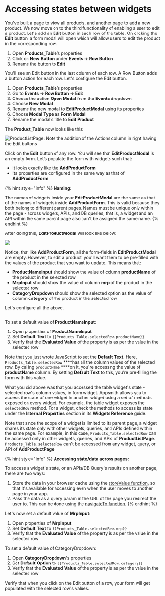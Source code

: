 # Accessing states between widgets

You've built a page to view all products, and another page to add a new product. We now move on to the third functionality of enabling a user to edit a product. Let's add an **Edit** button in each row of the table. On clicking the **Edit** button, a form modal will open which will allow users to edit the product in the corresponding row.

1. Open **Products\_Table**’s properties
2. Click on **New** **Button** under **Events → Row Button**
3. Rename the button to **Edit**

You'll see an Edit button in the last column of each row. A Row Button adds a button action for each row. Let's configure the Edit button.

1. Open **Products\_Table**’s properties
2. Go to **Events → Row Button → Edit**
3. Choose the action **Open Modal** from the **Events** dropdown
4. Choose **New Modal**
5. Rename the new modal to **EditProductModal** using its properties 
6. Choose **Modal Type** as **Form Modal**
7. Rename the modal’s title to **Edit Product**

The **Product\_Table** now looks like this:

![ProductListPage: Note the addition of the Actions column in right having the Edit buttons](../../../.gitbook/assets/image%20%285%29.png)

Click on the **Edit** button of any row. You will see that **EditProductModal** is an empty form. Let’s populate the form with widgets such that:

* It looks exactly like the **AddProductForm** 
* Its properties are configured in the same way as that of **AddProductForm**

{% hint style="info" %}
**Naming:**

The names of widgets inside your **EditProductModal** are the same as that of the names of widgets inside **AddProductForm**. This is valid because they both belong to different parent pages. Names must be unique only within the page - across widgets, APIs, and DB queries, that is, a widget and an API within the same parent page also can't be assigned the same name. 
{% endhint %}

After doing this, **EditProductModal** will look like below:

![](https://lh4.googleusercontent.com/YcO2UY_zzOZoqz94uEZ23C8UlaLlGkg3Ty0NHHU7aOWGd1aZYJaUPJ3T14kxamGoUk2i2yv3q7q9sd45-D4uvFHTwsZn8Nu1DE_eoWtIhXP-jKPIcBMBbYP0QyzjUd1qV9-xwTFM)

Notice, that like **AddProductForm**, all the form-fields in **EditProductModal** are empty. However, to edit a product, you'll want them to be pre-filled with the values of the product that you want to update. This means that:

* **ProductNameInput** should show the value of column **productName** of the product in the selected row
* **MrpInput** should show the value of column **mrp** of the product in the selected row
*  **CategoryDropdown** should show the selected option as the value of column **category** of the product in the selected row

Let's configure all the above.

## 

To set a default value of **ProductNameInput**:

1. Open properties of **ProductNameInput**
2. Set **Default** **Text** to `{{Products_Table.selectedRow.productName}}`
3. Verify that the **Evaluated** **Value** of the property is as per the value in the selected row

Note that you just wrote JavaScript to set the **Default Text**. Here, `Products_Table.selectedRow` ****has all the column values of the selected row. By calling `productName` ****on it, you're accessing the value of **productName** column. By setting **Default** **Text** to this, you’re pre-filling the form with this value. 

What you did above was that you accessed the table widget's state - selected row's column values, in form widget. Appsmith allows you to access the state of one widget in another widget using a set of methods exposed on every widget. For example, the table widget exposes the `selectedRow` method. For a widget, check the methods to access its state under the **Internal Properties** section in its **Widgets Reference** guide.

Note that since the scope of a widget is limited to its parent page, a widget shares its state only with other widgets, queries, and APIs defined within the same page. For example, in this case, `Products_Table.selectedRow` can be accessed only in other widgets, queries, and APIs of **ProductListPage**. `Products_Table.selectedRow` can't be accessed from any widget, query, or API of **AddProductPage**. 

{% hint style="info" %}
**Accessing state/data across pages:**

To access a widget's state, or an APIs/DB Query's results on another page, there are two ways:

1. Store the data in your browser cache using the [storeValue function](https://docs.appsmith.com/function-reference/store-value), so that it's available for accessing even when the user moves to another page in your app.
2. Pass the data as a query param in the URL of the page you redirect the user to. This can be done using the [navigateTo function](https://docs.appsmith.com/function-reference/navigateto).
{% endhint %}

Let's now set a default value of **MrpInput**:

1. Open properties of **MrpInput**
2. Set **Default** **Text** to `{{Products_Table.selectedRow.mrp}}`
3. Verify that the **Evaluated Value** of the property is as per the value in the selected row

To set a default value of CategoryDropdown:

1. Open **CategoryDropdown**'s properties
2. Set **Default** **Option** to `{{Products_Table.selectedRow.category}}`
3. Verify that the **Evaluated** **Value** of the property is as per the value in the selected row

Verify that when you click on the Edit button of a row, your form will get populated with the selected row's values.


